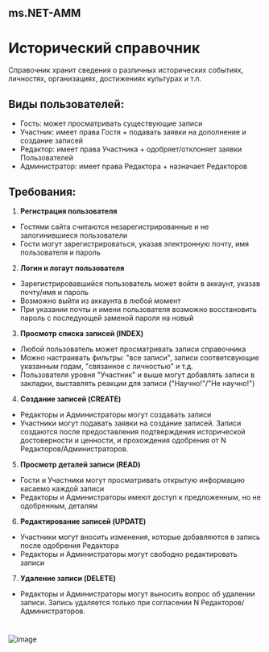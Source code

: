 ## ms.NET-AMM

# Исторический справочник  

Справочник хранит сведения о различных исторических событиях, личностях, организациях, достижениях культурах и т.п.



## Виды пользователей:

- Гость: может просматривать существующие записи
- Участник: имеет права Гостя + подавать заявки на дополнение и создание записей
- Редактор: имеет права Участника + одобряет/отклоняет заявки Пользователей
- Администратор: имеет права Редактора + назначает Редакторов

## Требования:

1. **Регистрация пользователя**
- Гостями сайта считаются незарегистрированные и не залогинившиеся пользователи
- Гости могут зарегистрироваться, указав электронную почту, имя пользователя и пароль

2. **Логин и логаут пользователя**
- Зарегистрировавшийся пользователь может войти в аккаунт, указав почту/имя и пароль
- Возможно выйти из аккаунта в любой момент
- При указании почты и имени пользователя возможно восстановить пароль с последующей заменой пароля на новый

3. **Просмотр списка записей (INDEX)**
 - Любой пользователь может просматривать записи справочника
 - Можно настраивать фильтры: "все записи", записи соответсвующие указанным годам, "связанное с личностью" и т.д.
 - Пользователя уровня "Участник" и выше могут добавлять записи в закладки, выставлять реакции для записи ("Научно!"/"Не научно!")

4. **Создание записей (CREATE)**
 - Редакторы и Администраторы могут создавать записи
 - Участники могут подавать заявки на создание записей. Записи создаются после предоставления подтверждения исторической достоверности и ценности, и прохождения одобрения от N Редакторов/Администраторов.

5. **Просмотр деталей записи (READ)**
 - Гости и Участники могут просматривать открытую информацию касаемо каждой записи
 - Редакторы и Администраторы имеют доступ к предложенным, но не одобренным, деталям

6. **Редактирование записей (UPDATE)**
 - Участники могут вносить изменения, которые добавляются в запись после одобрения Редактора
 - Редакторы и Администраторы могут свободно редактировать записи

7. **Удаление записи (DELETE)**
 - Редакторы и Администраторы могут выносить вопрос об удалении записи. Запись удаляется только при согласении N Редакторов/Администраторов. 



#
![image](https://github.com/user-attachments/assets/5bd097c5-f15c-4ae4-a588-941f72df127f)
